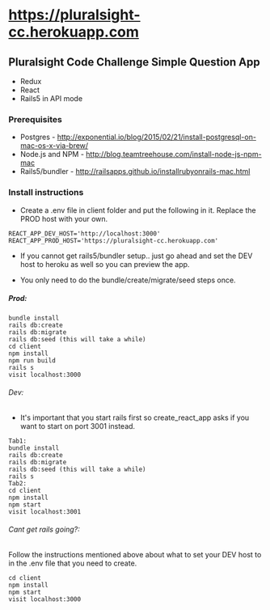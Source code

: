 # https://pluralsight-cc.herokuapp.com

## Pluralsight Code Challenge Simple Question App
* Redux
* React
* Rails5 in API mode

### Prerequisites
* Postgres - http://exponential.io/blog/2015/02/21/install-postgresql-on-mac-os-x-via-brew/
* Node.js and NPM - http://blog.teamtreehouse.com/install-node-js-npm-mac
* Rails5/bundler - http://railsapps.github.io/installrubyonrails-mac.html

### Install instructions
* Create a .env file in client folder and put the following in it. Replace
the PROD host with your own. 
```
REACT_APP_DEV_HOST='http://localhost:3000'
REACT_APP_PROD_HOST='https://pluralsight-cc.herokuapp.com'
```
* If you cannot get rails5/bundler setup.. just go ahead and set the DEV
host to heroku as well so you can preview the app.

* You only need to do the bundle/create/migrate/seed steps once.

##### Prod:
```
bundle install
rails db:create
rails db:migrate
rails db:seed (this will take a while)
cd client
npm install
npm run build
rails s
visit localhost:3000
```

###### Dev:
* It's important that you start rails first so create_react_app asks if you
want to start on port 3001 instead.  
```
Tab1:
bundle install
rails db:create
rails db:migrate
rails db:seed (this will take a while)
rails s
Tab2:
cd client
npm install
npm start
visit localhost:3001
```

###### Cant get rails going?:
Follow the instructions mentioned above about what to set your DEV host to 
in the .env file that you need to create. 
```
cd client
npm install
npm start
visit localhost:3000
```